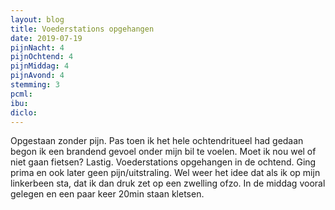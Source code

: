 ```yaml
---
layout: blog
title: Voederstations opgehangen
date: 2019-07-19
pijnNacht: 4
pijnOchtend: 4
pijnMiddag: 4
pijnAvond: 4
stemming: 3
pcml: 
ibu: 
diclo: 
---
```


Opgestaan zonder pijn. Pas toen ik het hele ochtendritueel had gedaan begon ik een brandend gevoel onder mijn bil te voelen. Moet ik nou wel of niet gaan fietsen? Lastig.Voederstations opgehangen in de ochtend. Ging prima en ook later geen pijn/uitstraling. Wel weer het idee dat als ik op mijn linkerbeen sta, dat ik dan druk zet op een zwelling ofzo. In de middag vooral gelegen en een paar keer 20min staan kletsen.

